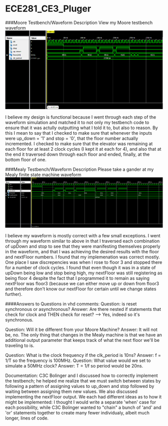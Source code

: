 ECE281_CE3_Pluger
=================

###Moore Testbench/Waveform Description
View my Moore testbench waveform ![here](https://github.com/JasonPluger/ECE281_CE3_Pluger/blob/master/Moore_Testbench_Waveform1.PNG "here")


I believe my design is functional because I went through each step of the waveform simulation and matched it to not only my testbench code to ensure that it was actully outputting what I told it to, but also to reason. By this I mean to say that I checked to make sure that whenever the inputs were up_down = '1' and stop = '0', that the floor number actually incremented. I checked to make sure that the elevator was remaining at each floor for at least 2 clock cycles (I kept it at each for 4), and also that at the end it traversed down through each floor and ended, finally, at the bottom floor of one.

###Mealy Testbench/Waveform Description
Please take a gander at my Mealy finite state machine waveform ![here](https://github.com/JasonPluger/ECE281_CE3_Pluger/blob/master/Mealy_testbench_Waveform1.PNG "here")


I believe my waveform is mostly correct with a few small exceptions. I went through my waveform similar to above in that I traversed each combination of upDown and stop to see that they were manifesting themselves properly in the waveform, and that I was achieving the desired results with the floor and nextFloor numbers. I found that my implemenation was correct mostly. One place I saw discrepencies was when I rose to floor 3 and stopped there for a number of clock cycles. I found that even though it was in a state of upDown being low and stop being high, my nextFloor was still registering as being floor 4 despite the fact that I programmed it to remain as saying nextFloor was floor3 (because we can either move up or down from floor3 and therefore don't know our nextFloor for certain until we change states further). 


####Answers to Questions in vhd comments:
Question: is reset synchronous or asynchronous?
		Answer: Are there nested if statements that check for clock and THEN check for reset? --> Yes, indeed so it's synchronous.
		
Question: Will it be different from your Moore Machine?
    Answer: It will not be, no. The only thing that changes in the Mealy machine is that we have an additional output parameter that keeps track of what the next floor we'll be traveling to is.
    
Question: What is the clock frequency if the clk_period is 10ns?
    Answer: f = 1/T so the frequency is 100MHz. 
Question: What value would we set to simulate a 50MHz clock?
    Answer: T = 1/f so period would be 20ns.
    


Documentation: C3C Bolinger and I discussed how to correctly implement the testbench; he helped me realize that we must switch between states by following a pattern of assigning values to up_down and stop followed by waiting between assigning them new values. We also discussed implementing the nextFloor output. We each had different ideas as to how it might be implemented: I thought I would write a separate 'when' case for each possibility, while C3C Bolinger wanted to "chain" a bunch of 'and' and 'or' statements together to create many fewer individualy, albeit much longer, lines of code.
